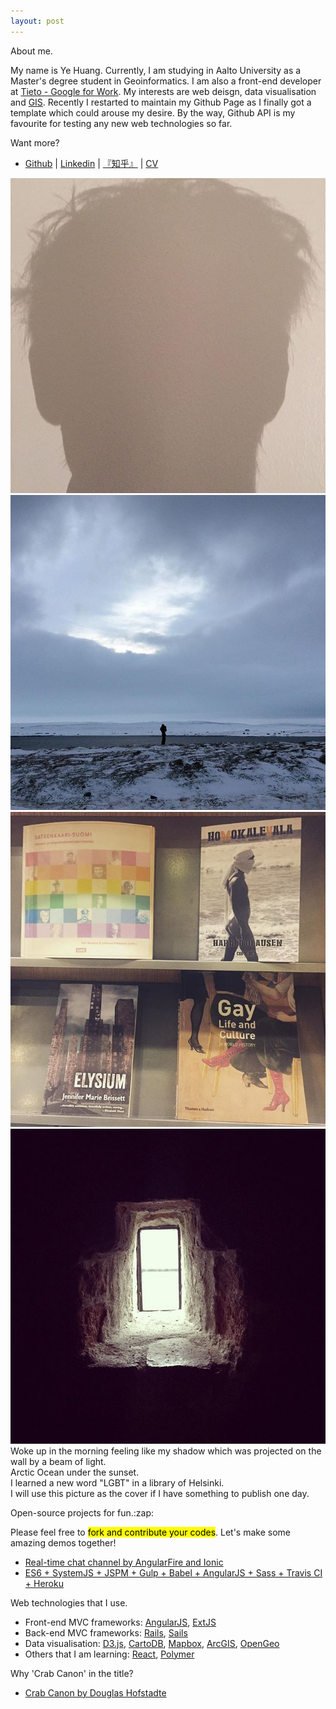 ```yaml
---
layout: post
---
```


<div class="about-page">
  <p class="sidebar-title about-me">About me.</p>
  <p class="about-p">My name is Ye Huang. Currently, I am studying in Aalto University as a Master's degree student in Geoinformatics. I am also a front-end developer at <a href="http://google.tieto.com/">Tieto - Google for Work</a>. My interests are web deisgn, data visualisation and <a href="http://www.esri.com/what-is-gis">GIS</a>. Recently I restarted to maintain my Github Page as I finally got a template which could arouse my desire. By the way, Github API is my favourite for testing any new web technologies so far.</p>
  <p class="about-p">Want more?</p>
  <ul class="list">
    <li><a href="https://github.com/crabcanon">Github</a> | <a href="https://fi.linkedin.com/pub/huang-ye/4a/668/425">Linkedin</a> | <a href="http://www.zhihu.com/people/ye-huang-7-35">『知乎』</a> | <a href="/images/CV.pdf">CV</a></li>
  </ul>

  <div class="photos">
    <a href="https://www.instagram.com/p/9cd5_KGmOj/?taken-by=yehuang_crabcanon" class="p1 photo" target="_blank"><img alt="" src="/images/homepage/about-1.jpg"></a>
    <a href="https://www.instagram.com/p/BBGQEK7GmHo/?taken-by=yehuang_crabcanon" class="p2 photo" target="_blank"><img alt="" src="/images/homepage/about-2.jpg"></a>
    <a href="https://www.instagram.com/p/BAuqIJAGmBE/?taken-by=yehuang_crabcanon" class="p3 photo" target="_blank"><img alt="" src="/images/homepage/about-4.jpg"></a>
    <a href="https://www.instagram.com/p/_gkXcSGmIX/?taken-by=yehuang_crabcanon" class="p4 photo" target="_blank"><img alt="" src="/images/homepage/about-3.jpg"></a>
    <div class="caption t1">Woke up in the morning feeling like my shadow which was projected on the wall by a beam of light.</div>
    <div class="caption t2">Arctic Ocean under the sunset.</div>
    <div class="caption t3">I learned a new word "LGBT" in a library of Helsinki.</div>
    <div class="caption t4">I will use this picture as the cover if I have something to publish one day.</div>
  </div>
</div>

<div class="about-page">
  <p class="sidebar-title about-others">Open-source projects for fun.:zap:</p>
  <p class="about-p">Please feel free to <mark>fork and contribute your codes</mark>. Let's make some amazing demos together!</p>
  <ul class="list">
    <li><a href="https://github.com/crabcanon/AngularFire-Chat">Real-time chat channel by AngularFire and Ionic</a></li>
    <li><a href="https://github.com/crabcanon/kiosked-assignment">ES6 + SystemJS + JSPM + Gulp + Babel + AngularJS + Sass + Travis CI + Heroku</a>
    </li>
  </ul>
</div>

<div class="about-page">
  <p class="sidebar-title about-others">Web technologies that I use.</p>
  <ul class="list">
    <li>Front-end MVC frameworks: <a href="https://angularjs.org/">AngularJS</a>, <a href="https://www.sencha.com/products/extjs/#overview">ExtJS</a></li>
    <li>Back-end MVC frameworks: <a href="http://rubyonrails.org/">Rails</a>, <a href="http://sailsjs.org/">Sails</a></li>
    <li>Data visualisation: <a href="http://d3js.org/">D3.js</a>, <a href="https://cartodb.com/">CartoDB</a>, <a href="https://www.mapbox.com/">Mapbox</a>, <a href="http://www.esri.com/software/arcgis">ArcGIS</a>, <a href="http://boundlessgeo.com/">OpenGeo</a></li>
    <li>Others that I am learning: <a href="https://facebook.github.io/react/">React</a>, <a href="https://www.polymer-project.org/1.0/">Polymer</a></li>
  </ul>
</div>

<div class="about-page">
  <p class="sidebar-title about-others">Why 'Crab Canon' in the title?</p>
  <ul class="list">
    <li><a href="http://genius.com/Douglas-hofstadter-crab-canon-annotated">Crab Canon by Douglas Hofstadte</a></li>
  </ul>
</div>